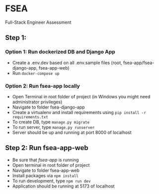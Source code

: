 # FSEA

Full-Stack Engineer Assessment

## Step 1:

### Option 1: Run dockerized DB and Django App

- Create a .env.dev based on all .env.sample files (root, fsea-app/fsea-django-app, fsea-app-web)
- Run `docker-compose up`

### Option 2: Run fsea-app locally

- Open Terminal in root folder of project (in Windows you might need administrator privileges)
- Navigate to folder fsea-django-app
- Create a virtualenv and install requirements using `pip install -r requirements.txt`
- To create DB, type `manage.py migrate`
- To run server, type `manage.py runserver`
- Server should be up and running at port 8000 of localhost

## Step 2: Run fsea-app-web

- Be sure that _fsea-app_ is running
- Open terminal in root folder of project
- Navigate to folder fsea-app-web
- Install packages via `npm install`
- To run development, type `npm run dev`
- Application should be running at 5173 of localhost

